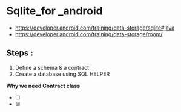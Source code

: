 # Sqlite_for _android
* https://developer.android.com/training/data-storage/sqlite#java
* https://developer.android.com/training/data-storage/room/
## Steps :
1. Define a schema & a contract 
2. Create a database using SQL HELPER

**Why we need Contract class**

 * [ ] 
 * [x]
